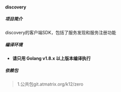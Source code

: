 #### discovery

##### 项目简介

discovery的客户端SDK，包括了服务发现和服务注册功能

##### 编译环境

- **请只用 Golang v1.8.x 以上版本编译执行**

##### 依赖包

> 1.公共包git.atmatrix.org/k12/zero

